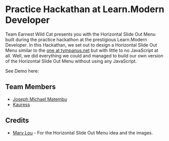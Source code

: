 # Practice Hackathan at Learn.Modern Developer

Team Earnest Wild Cat presents you with the Horizontal Slide Out Menu built during the practice hackathon at the prestigious Learn.Modern Developer. In this Hackathan, we set out to design a Horizontal Slide Out Menu similar to the [one at tympanus.net](http://tympanus.net/codrops/2013/05/17/horizontal-slide-out-menu/) but with little to no JavaScript at all. Well, we did everything we could and managed to build our own version of the Horizontal Slide Out Menu without using any JavaScript.

See Demo here: 

## Team Members
* [Joseph Michael Matembu](https://github.com/jmatembu)
* [Kauress](https://github.com/Kauress)

## Credits
* [Mary Lou](http://tympanus.net/codrops/author/crnacura/) - For the Horizontal Slide Out Menu idea and the images.